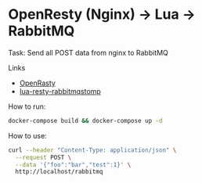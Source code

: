 OpenResty (Nginx) -> Lua -> RabbitMQ 
====================================

Task: Send all POST data from nginx to RabbitMQ

Links
- [OpenRasty](https://github.com/openresty/openresty)
- [lua-resty-rabbitmqstomp](https://github.com/wingify/lua-resty-rabbitmqstomp)

How to run:
```bash
docker-compose build && docker-compose up -d
```

How to use:
```bash
curl --header "Content-Type: application/json" \
  --request POST \
  --data '{"foo":"bar","test":1}' \
  http://localhost/rabbitmq
```